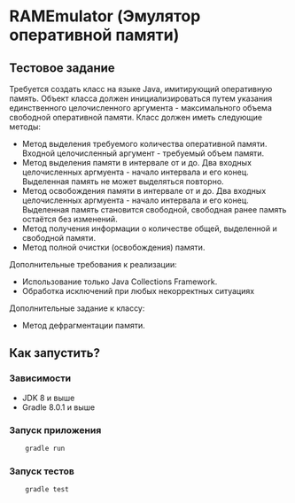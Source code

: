 # RAMEmulator (Эмулятор оперативной памяти)

## Тестовое задание

Требуется создать класс на языке Java, имитирующий оперативную память. 
Объект класса должен инициализироваться путем указания единственного целочисленного аргумента - максимального объема свободной оперативной памяти.
Класс должен иметь следующие методы:

- Метод выделения требуемого количества оперативной памяти. Входной целочисленный аргумент - требуемый объем памяти.
- Метод выделения памяти в интервале от и до. Два входных целочисленных аргмуента - начало интервала и его конец. Выделенная память не может выделяться повторно.
- Метод освобождения памяти в интервале от и до. Два входных целочисленных аргмуента - начало интервала и его конец. Выделенная память становится свободной, свободная ранее память остаётся без изменений.
- Метод получения информации о количестве общей, выделенной и свободной памяти.
- Метод полной очистки (освобождения) памяти.

Дополнительные требования к реализации:

- Использование только Java Collections Framework.
- Обработка исключений при любых некорректных ситуациях

Дополнительные задание к классу:

- Метод дефрагментации памяти.

## Как запустить?

### Зависимости

- JDK 8 и выше
- Gradle 8.0.1 и выше

### Запуск приложения

```bash
	gradle run
```

### Запуск тестов

```bash
	gradle test
```